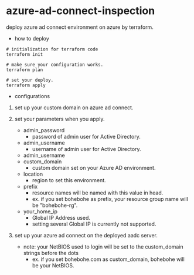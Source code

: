 # azure-ad-connect-inspection
deploy azure ad connect environment on azure by terraform.

- how to deploy
```
# initialization for terraform code
terraform init

# make sure your configuration works.
terraform plan

# set your deploy.
terraform apply
```

- configurations
1. set up your custom domain on azure ad connect.

2. set your parameters when you apply.
    - admin_password
        - password of admin user for Active Directory.
    - admin_username
        - username of admin user for Active Directory.
    - admin_username
    - custom_domain
        - custom domain set on your Azure AD environment.
    - location
        - region to set this environment.
    - prefix
        - resource names will be named with this value in head.
        - ex. if you set bohebohe as prefix, your resource group name will be "bohebohe-rg".
    - your_home_ip
        - Global IP Address used.
        - setting several Global IP is currently not supported.

3. set up your azure ad connect on the deployed aadc server.
    - note: your NetBIOS used to login will be set to the custom_domain strings before the dots
        - ex. if you set bohebohe.com as custom_domain, bohebohe will be your NetBIOS.